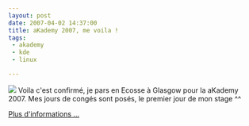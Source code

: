 ```yaml
---
layout: post
date: 2007-04-02 14:37:00
title: aKademy 2007, me voila !
tags:
 - akademy
 - kde
 - linux

---
```


![](/images/60px-KDE_logo.svg.png) Voila c'est confirmé, je pars en Ecosse à Glasgow pour la aKademy 2007. Mes jours de congés sont posés, le premier jour de mon stage ^^

[Plus d'informations ...](http://akademy.kde.org/)
